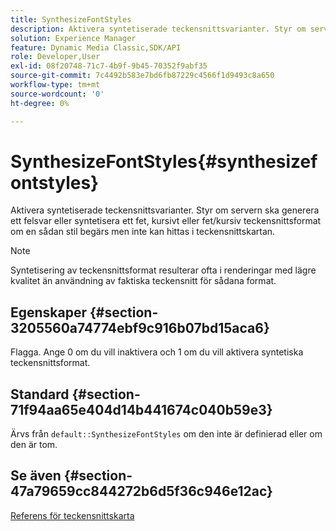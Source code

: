 ```yaml
---
title: SynthesizeFontStyles
description: Aktivera syntetiserade teckensnittsvarianter. Styr om servern ska generera ett felsvar eller syntetisera ett fet, kursivt eller fet/kursiv teckensnittsformat om en sådan stil begärs men inte kan hittas i teckensnittskartan.
solution: Experience Manager
feature: Dynamic Media Classic,SDK/API
role: Developer,User
exl-id: 08f20748-71c7-4b9f-9b45-70352f9abf35
source-git-commit: 7c4492b583e7bd6fb87229c4566f1d9493c8a650
workflow-type: tm+mt
source-wordcount: '0'
ht-degree: 0%

---
```


# SynthesizeFontStyles{#synthesizefontstyles}

Aktivera syntetiserade teckensnittsvarianter. Styr om servern ska generera ett felsvar eller syntetisera ett fet, kursivt eller fet/kursiv teckensnittsformat om en sådan stil begärs men inte kan hittas i teckensnittskartan.

>[!NOTE]
>
>Syntetisering av teckensnittsformat resulterar ofta i renderingar med lägre kvalitet än användning av faktiska teckensnitt för sådana format.

## Egenskaper {#section-3205560a74774ebf9c916b07bd15aca6}

Flagga. Ange 0 om du vill inaktivera och 1 om du vill aktivera syntetiska teckensnittsformat.

## Standard {#section-71f94aa65e404d14b441674c040b59e3}

Ärvs från `default::SynthesizeFontStyles` om den inte är definierad eller om den är tom.

## Se även {#section-47a79659cc844272b6d5f36c946e12ac}

[Referens för teckensnittskarta](../../../../../is-api/image-catalog/image-serving-api-ref/c-image-catalog-reference/c-font-map-reference/c-font-map-reference.md#concept-f81f319d03c646c5a8ef87b3277dd37d)
